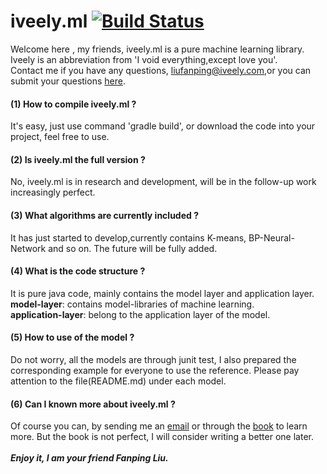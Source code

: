 # iveely.ml [![Build Status](https://travis-ci.org/Fanping/iveely.ml.svg?branch=master)](https://travis-ci.org/Fanping/iveely.ml)
Welcome here , my friends, iveely.ml is a pure machine learning library. 
Iveely is an abbreviation from 'I void everything,except love you'. <br/>
Contact me if you have any questions, [liufanping@iveely.com](mailto:liufanping@iveely.com),or you can submit your questions [here](https://github.com/Fanping/iveely.ml/issues).<br/>

#### (1) How to compile iveely.ml ?
It's easy, just use command 'gradle build', or download the code into your project, feel free to use.

#### (2) Is iveely.ml the full version ?
No, iveely.ml is in research and development, will be in the follow-up work increasingly perfect.

#### (3) What algorithms are currently included ?
It has just started to develop,currently contains K-means, BP-Neural-Network and so on.
The future will be fully added.

#### (4) What is the code structure ?
It is pure java code, mainly contains the model layer and application layer.<br/>
**model-layer**: contains model-libraries of machine learning. <br/>
**application-layer**: belong to the application layer of the model.

#### (5) How to use of the model ?
Do not worry, all the models are through junit test, I also prepared the corresponding example for everyone to use the reference. 
Please pay attention to the file(README.md) under each model.

#### (6) Can I known more about iveely.ml ?
Of course you can, by sending me an [email](mailto:liufanping@iveely.com) or through the [book](http://www.phei.com.cn/module/goods/wssd_content.jsp?bookid=48359) to learn more. 
But the book is not perfect, I will consider writing a better one later.
<br/>
<br/>
***Enjoy it, I am your friend Fanping Liu.***


